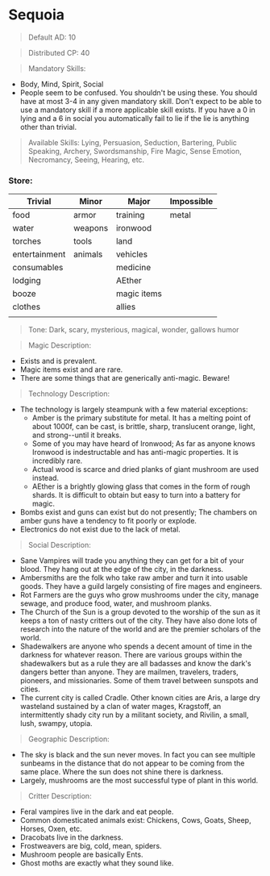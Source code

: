 # Sequoia

> Default AD: 10

> Distributed CP: 40

> Mandatory Skills:
- Body, Mind, Spirit, Social
- People seem to be confused. You shouldn't be using these. You should have at most 3-4 in any given mandatory skill. Don't expect to be able to use a mandatory skill if a more applicable skill exists. If you have a 0 in lying and a 6 in social you automatically fail to lie if the lie is anything other than trivial.

> Available Skills:
Lying, Persuasion, Seduction, Bartering, Public Speaking, Archery, Swordsmanship, Fire Magic, Sense Emotion, Necromancy, Seeing, Hearing, etc.

### Store:
| Trivial       | Minor   | Major       | Impossible |
| ------------- | ------- | ----------- | ---------- |
| food          | armor   | training    | metal      |
| water         | weapons | ironwood    |            |
| torches       | tools   | land        |            |
| entertainment | animals | vehicles    |            |
| consumables   |         | medicine    |            |
| lodging       |         | AEther      |            |
| booze         |         | magic items |            |
| clothes       |         | allies      |            |
|               |         |             |            |

> Tone: Dark, scary, mysterious, magical, wonder, gallows humor

> Magic Description: 
- Exists and is prevalent.
- Magic items exist and are rare.
- There are some things that are generically anti-magic. Beware!

> Technology Description:
- The technology is largely steampunk with a few material exceptions:
    - Amber is the primary substitute for metal. It has a melting point of about 1000f, can be cast, is brittle, sharp, translucent orange, light, and strong--until it breaks.
    - Some of you may have heard of Ironwood; As far as anyone knows Ironwood is indestructable and has anti-magic properties. It is incredibly rare.
    - Actual wood is scarce and dried planks of giant mushroom are used instead.
    - AEther is a brightly glowing glass that comes in the form of rough shards. It is difficult to obtain but easy to turn into a battery for magic.
- Bombs exist and guns can exist but do not presently; The chambers on amber guns have a tendency to fit poorly or explode.
- Electronics do not exist due to the lack of metal.

> Social Description:
- Sane Vampires will trade you anything they can get for a bit of your blood. They hang out at the edge of the city, in the darkness.
- Ambersmiths are the folk who take raw amber and turn it into usable goods. They have a guild largely consisting of fire mages and engineers.
- Rot Farmers are the guys who grow mushrooms under the city, manage sewage, and produce food, water, and mushroom planks.
- The Church of the Sun is a group devoted to the worship of the sun as it keeps a ton of nasty critters out of the city. They have also done lots of research into the nature of the world and are the premier scholars of the world.
- Shadewalkers are anyone who spends a decent amount of time in the darkness for whatever reason. There are various groups within the shadewalkers but as a rule they are all badasses and know the dark's dangers better than anyone. They are mailmen, travelers, traders, pioneers, and missionaries. Some of them travel between sunspots and cities.
- The current city is called Cradle. Other known cities are Aris, a large dry wasteland sustained by a clan of water mages, Kragstoff, an intermittently shady city run by a militant society, and Rivilin, a small, lush, swampy, utopia.

> Geographic Description:
- The sky is black and the sun never moves. In fact you can see multiple sunbeams in the distance that do not appear to be coming from the same place. Where the sun does not shine there is darkness.
- Largely, mushrooms are the most successful type of plant in this world.

> Critter Description:
- Feral vampires live in the dark and eat people.
- Common domesticated animals exist: Chickens, Cows, Goats, Sheep, Horses, Oxen, etc.
- Dracobats live in the darkness.
- Frostweavers are big, cold, mean, spiders.
- Mushroom people are basically Ents.
- Ghost moths are exactly what they sound like.
